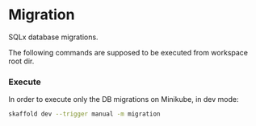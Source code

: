 # Migration

SQLx database migrations.

The following commands are supposed to be executed from workspace root dir.

### Execute

In order to execute only the DB migrations on Minikube, in dev mode:

```sh
skaffold dev --trigger manual -m migration
```
